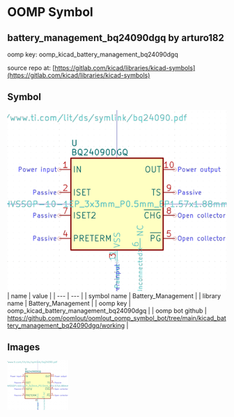 # OOMP Symbol  
## battery_management_bq24090dgq  by arturo182  
  
oomp key: oomp_kicad_battery_management_bq24090dgq  
  
source repo at: [https://gitlab.com/kicad/libraries/kicad-symbols](https://gitlab.com/kicad/libraries/kicad-symbols)  
## Symbol  
  
[![working.png](working_600.png)](working.png)  
| name | value | 
| --- | --- | 
| symbol name | Battery_Management | 
| library name | Battery_Management | 
| oomp key | oomp_kicad_battery_management_bq24090dgq | 
| oomp bot github | https://github.com/oomlout/oomlout_oomp_symbol_bot/tree/main/kicad_battery_management_bq24090dgq/working | 
## Images  
  
[![working.png](working_140.png)](working.png)  
